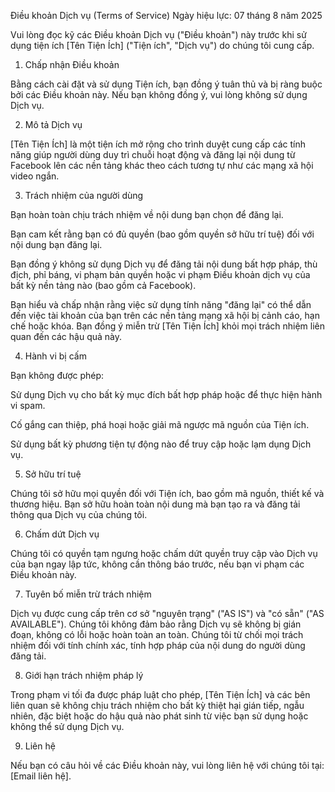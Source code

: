 Điều khoản Dịch vụ (Terms of Service)
Ngày hiệu lực: 07 tháng 8 năm 2025

Vui lòng đọc kỹ các Điều khoản Dịch vụ ("Điều khoản") này trước khi sử dụng tiện ích [Tên Tiện Ích] ("Tiện ích", "Dịch vụ") do chúng tôi cung cấp.

1. Chấp nhận Điều khoản

Bằng cách cài đặt và sử dụng Tiện ích, bạn đồng ý tuân thủ và bị ràng buộc bởi các Điều khoản này. Nếu bạn không đồng ý, vui lòng không sử dụng Dịch vụ.

2. Mô tả Dịch vụ

[Tên Tiện Ích] là một tiện ích mở rộng cho trình duyệt cung cấp các tính năng giúp người dùng duy trì chuỗi hoạt động và đăng lại nội dung từ Facebook lên các nền tảng khác theo cách tương tự như các mạng xã hội video ngắn.

3. Trách nhiệm của người dùng

Bạn hoàn toàn chịu trách nhiệm về nội dung bạn chọn để đăng lại.

Bạn cam kết rằng bạn có đủ quyền (bao gồm quyền sở hữu trí tuệ) đối với nội dung bạn đăng lại.

Bạn đồng ý không sử dụng Dịch vụ để đăng tải nội dung bất hợp pháp, thù địch, phỉ báng, vi phạm bản quyền hoặc vi phạm Điều khoản dịch vụ của bất kỳ nền tảng nào (bao gồm cả Facebook).

Bạn hiểu và chấp nhận rằng việc sử dụng tính năng "đăng lại" có thể dẫn đến việc tài khoản của bạn trên các nền tảng mạng xã hội bị cảnh cáo, hạn chế hoặc khóa. Bạn đồng ý miễn trừ [Tên Tiện Ích] khỏi mọi trách nhiệm liên quan đến các hậu quả này.

4. Hành vi bị cấm

Bạn không được phép:

Sử dụng Dịch vụ cho bất kỳ mục đích bất hợp pháp hoặc để thực hiện hành vi spam.

Cố gắng can thiệp, phá hoại hoặc giải mã ngược mã nguồn của Tiện ích.

Sử dụng bất kỳ phương tiện tự động nào để truy cập hoặc lạm dụng Dịch vụ.

5. Sở hữu trí tuệ

Chúng tôi sở hữu mọi quyền đối với Tiện ích, bao gồm mã nguồn, thiết kế và thương hiệu. Bạn sở hữu hoàn toàn nội dung mà bạn tạo ra và đăng tải thông qua Dịch vụ của chúng tôi.

6. Chấm dứt Dịch vụ

Chúng tôi có quyền tạm ngưng hoặc chấm dứt quyền truy cập vào Dịch vụ của bạn ngay lập tức, không cần thông báo trước, nếu bạn vi phạm các Điều khoản này.

7. Tuyên bố miễn trừ trách nhiệm

Dịch vụ được cung cấp trên cơ sở "nguyên trạng" ("AS IS") và "có sẵn" ("AS AVAILABLE"). Chúng tôi không đảm bảo rằng Dịch vụ sẽ không bị gián đoạn, không có lỗi hoặc hoàn toàn an toàn. Chúng tôi từ chối mọi trách nhiệm đối với tính chính xác, tính hợp pháp của nội dung do người dùng đăng tải.

8. Giới hạn trách nhiệm pháp lý

Trong phạm vi tối đa được pháp luật cho phép, [Tên Tiện Ích] và các bên liên quan sẽ không chịu trách nhiệm cho bất kỳ thiệt hại gián tiếp, ngẫu nhiên, đặc biệt hoặc do hậu quả nào phát sinh từ việc bạn sử dụng hoặc không thể sử dụng Dịch vụ.

9. Liên hệ

Nếu bạn có câu hỏi về các Điều khoản này, vui lòng liên hệ với chúng tôi tại: [Email liên hệ].
